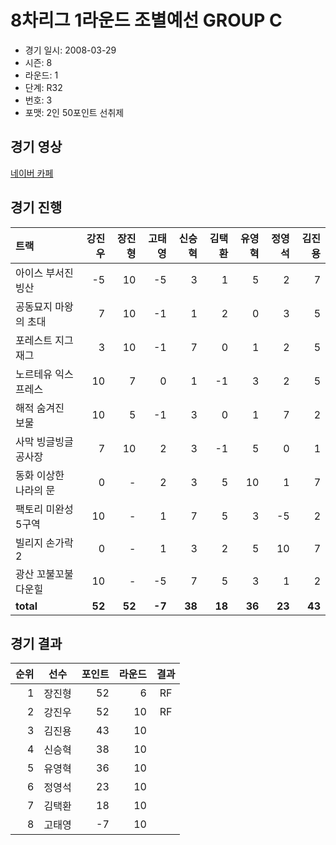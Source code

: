 # 8차리그 1라운드 조별예선 GROUP C

- 경기 일시: 2008-03-29
- 시즌: 8
- 라운드: 1
- 단계: R32
- 번호: 3
- 포맷: 2인 50포인트 선취제





## 경기 영상
[네이버 카페](https://cafe.naver.com/leaguekart/96)

## 경기 진행

| 트랙 | 강진우 | 장진형 | 고태영 | 신승혁 | 김택환 | 유영혁 | 정영석 | 김진용 |
|:---|---:|---:|---:|---:|---:|---:|---:|---:|
| 아이스 부서진 빙산 | -5 | 10 | -5 | 3 | 1 | 5 | 2 | 7 |
| 공동묘지 마왕의 초대 | 7 | 10 | -1 | 1 | 2 | 0 | 3 | 5 |
| 포레스트 지그재그 | 3 | 10 | -1 | 7 | 0 | 1 | 2 | 5 |
| 노르테유 익스프레스 | 10 | 7 | 0 | 1 | -1 | 3 | 2 | 5 |
| 해적 숨겨진 보물 | 10 | 5 | -1 | 3 | 0 | 1 | 7 | 2 |
| 사막 빙글빙글 공사장 | 7 | 10 | 2 | 3 | -1 | 5 | 0 | 1 |
| 동화 이상한 나라의 문 | 0 | - | 2 | 3 | 5 | 10 | 1 | 7 |
| 팩토리 미완성 5구역 | 10 | - | 1 | 7 | 5 | 3 | -5 | 2 |
| 빌리지 손가락 2 | 0 | - | 1 | 3 | 2 | 5 | 10 | 7 |
| 광산 꼬불꼬불 다운힐 | 10 | - | -5 | 7 | 5 | 3 | 1 | 2 |
| __total__ | __52__ | __52__ | __-7__ | __38__ | __18__ | __36__ | __23__ | __43__ |




## 경기 결과

| 순위 | 선수 | 포인트 | 라운드 | 결과 |
|---:|:---:|---:|---:|:---:|
| 1 | 장진형 | 52 | 6 | RF |
| 2 | 강진우 | 52 | 10 | RF |
| 3 | 김진용 | 43 | 10 |  |
| 4 | 신승혁 | 38 | 10 |  |
| 5 | 유영혁 | 36 | 10 |  |
| 6 | 정영석 | 23 | 10 |  |
| 7 | 김택환 | 18 | 10 |  |
| 8 | 고태영 | -7 | 10 |  |

